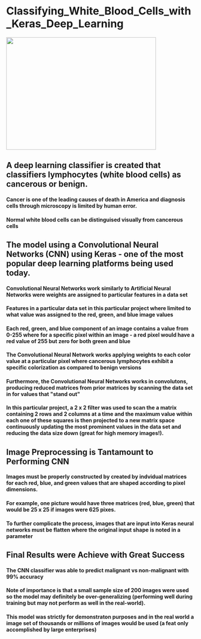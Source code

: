 # Classifying_White_Blood_Cells_with_Keras_Deep_Learning

<img src="https://media.sciencephoto.com/image/c0215391/800wm/C0215391-Monocyte_white_blood_cell,_SEM.jpg" width=400 height=300>

## A deep learning classifier is created that classifiers lymphocytes (white blood cells) as cancerous or benign. 
#### Cancer is one of the leading causes of death in America and diagnosis cells through microscopy is limited by human error.
#### Normal white blood cells can be distinguised visually from cancerous cells


## The model using a Convolutional Neural Networks (CNN) using Keras - one of the most popular deep learning platforms being used today.
#### Convolutional Neural Networks work similarly to Artificial Neural Networks were weights are assigned to particular features in a data set
#### Features in a particular data set in this particular project where limited to what value was assigned to the red, green, and blue image values
#### Each red, green, and blue component of an image contains a value from 0-255 where for a specific pixel within an image - a red pixel would have a red value of 255 but zero for both green and blue
#### The Convolutional Neural Network works applying weights to each color value at a particular pixel where cancerous lymphocytes exhibit a specific colorization as compared to benign versions
#### Furthermore, the Convolutional Neural Networks works in convolutons, producing reduced matrices from prior matrices by scanning the data set in for values that "stand out"
#### In this particular project, a 2 x 2 filter was used to scan the a matrix containing 2 rows and 2 columns at a time and the maximum value within each one of these squares is then projected to a new matrix space continuously updating the most prominent values in the data set and reducing the data size down (great for high memory images!).
## Image Preprocessing is Tantamount to Performing CNN
#### Images must be properly constructed by created by indvidual matrices for each red, blue, and green values that are shaped according to pixel dimensions.
#### For example, one picture would have three matrices (red, blue, green) that would be 25 x 25 if images were 625 pixes.
#### To further complicate the process, images that are input into Keras neural networks must be flatten where the original input shape is noted in a parameter
## Final Results were Achieve with Great Success
#### The CNN classifier was able to predict malignant vs non-malignant with 99% accuracy
#### Note of importance is that a small sample size of 200 images were used so the model may definitely be over-generalizing (performing well during training but may not perform as well in the real-world).
#### This model was strictly for demonstraton purposes and in the real world a image set of thousands or millions of images would be used (a feat only accomplished by large enterprises)




